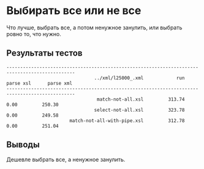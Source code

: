 Выбирать все или не все
=======================

Что лучше, выбрать все, а потом ненужное занулить, или выбрать ровно то, что нужно.

Результаты тестов
-----------------

    -----------------------------------------------------------------------------------------------
                                    ../xml/l25000_.xml            run      parse xsl      parse xml
    -----------------------------------------------------------------------------------------------
                                     match-not-all.xsl         313.74           0.00         250.30
                                    select-not-all.xsl         323.78           0.00         249.58
                           match-not-all-with-pipe.xsl         312.78           0.00         251.04


Выводы
------

Дешевле выбрать все, а ненужное занулить.


